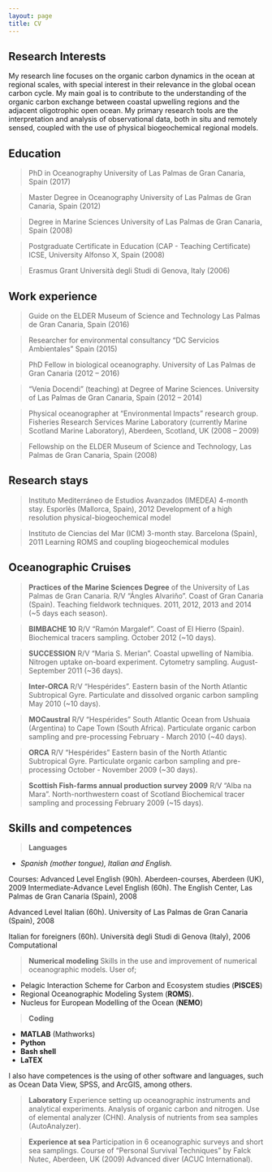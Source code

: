 ```yaml
---
layout: page
title: CV
---
```


## Research Interests

My research line focuses on the organic carbon dynamics in the ocean at regional scales, with special interest in their relevance in the global ocean carbon cycle. My main goal is to contribute to the understanding of the organic carbon exchange between coastal upwelling regions and the adjacent oligotrophic open ocean. My primary research tools are the interpretation and analysis of observational data, both in situ and remotely sensed, coupled with the use of physical biogeochemical regional models.

## Education

> PhD in Oceanography
 University of Las Palmas de Gran Canaria, Spain (2017)
 
> Master Degree in Oceanography
University of Las Palmas de Gran Canaria, Spain (2012)

> Degree in Marine Sciences
University of Las Palmas de Gran Canaria, Spain (2008)

>Postgraduate Certificate in Education (CAP - Teaching Certificate)
ICSE, University Alfonso X, Spain (2008)

> Erasmus Grant
Università degli Studi di Genova, Italy (2006)

## Work experience

> Guide on the ELDER Museum of Science and Technology
Las Palmas de Gran Canaria, Spain (2016)
 
> Researcher for environmental consultancy “DC Servicios Ambientales”
Spain (2015)

> PhD Fellow in biological oceanography. University of Las Palmas de Gran Canaria (2012 – 2016)

> “Venia Docendi” (teaching) at Degree of Marine Sciences. University of Las Palmas de Gran Canaria, Spain (2012 – 2014)

> Physical oceanographer at “Environmental Impacts” research group. Fisheries Research Services Marine Laboratory (currently Marine Scotland Marine Laboratory), Aberdeen, Scotland, UK (2008 – 2009)

> Fellowship on the ELDER Museum of Science and Technology, Las Palmas de Gran Canaria, Spain (2008)

## Research stays

> Instituto Mediterráneo de Estudios Avanzados (IMEDEA)
4-month stay. Esporlès (Mallorca, Spain), 2012
Development of a high resolution physical-biogeochemical model

> Instituto de Ciencias del Mar (ICM)
3-month stay. Barcelona (Spain), 2011
Learning ROMS and coupling biogeochemical modules

## Oceanographic Cruises

> **Practices of the Marine Sciences Degree** of the University of Las Palmas de Gran Canaria.
R/V “Ángles Alvariño”. Coast of Gran Canaria (Spain).
Teaching fieldwork techniques.
2011, 2012, 2013 and 2014 (~5 days each season).

> **BIMBACHE 10**
R/V “Ramón Margalef”. Coast of El Hierro (Spain).
Biochemical tracers sampling.
October 2012 (~10 days).

> **SUCCESSION**
R/V “Maria S. Merian”. Coastal upwelling of Namibia.
Nitrogen uptake on-board experiment. Cytometry sampling.
August-September 2011 (~36 days).

> **Inter-ORCA**
R/V “Hespérides”. Eastern basin of the North Atlantic Subtropical Gyre.
Particulate and dissolved organic carbon sampling
May 2010 (~10 days).

> **MOCaustral**
R/V “Hespérides”
South Atlantic Ocean from Ushuaia (Argentina) to Cape Town (South Africa).
Particulate organic carbon sampling and pre-processing
February - March 2010 (~40 days).

> **ORCA**
R/V “Hespérides” Eastern basin of the North Atlantic Subtropical Gyre.
Particulate organic carbon sampling and pre-processing
October - November 2009 (~30 days).

> **Scottish Fish-farms annual production survey 2009**
R/V “Alba na Mara”. North-northwestern coast of Scotland
Biochemical tracer sampling and processing
February 2009 (~15 days).

## Skills and competences

> **Languages**
* *Spanish (mother tongue), Italian and English.*

Courses:
Advanced Level English (90h). Aberdeen-courses, Aberdeen (UK), 2009
Intermediate-Advance Level English (60h). The English Center, Las Palmas de Gran
Canaria (Spain), 2008

Advanced Level Italian (60h). University of Las Palmas de Gran Canaria (Spain), 2008

Italian for foreigners (60h). Università degli Studi di Genova (Italy), 2006
Computational

> **Numerical modeling**
Skills in the use and improvement of numerical oceanographic models. User of; 
* Pelagic Interaction Scheme for Carbon and Ecosystem studies (**PISCES**) 
* Regional Oceanographic Modeling System (**ROMS**).
* Nucleus for European Modelling of the Ocean (**NEMO**)

> **Coding**
* **MATLAB** (Mathworks)
* **Python**
* **Bash shell**
* **LaTEX**

I also have competences is the using of other software and languages, such as Ocean Data View, SPSS, and ArcGIS, among others.

> **Laboratory**
Experience setting up oceanographic instruments and analytical experiments.
Analysis of organic carbon and nitrogen. Use of elemental analyzer (CHN).
Analysis of nutrients from sea samples (AutoAnalyzer).

> **Experience at sea**
Participation in 6 oceanographic surveys and short sea samplings.
Course of “Personal Survival Techniques” by Falck Nutec, Aberdeen, UK (2009)
Advanced diver (ACUC International).






